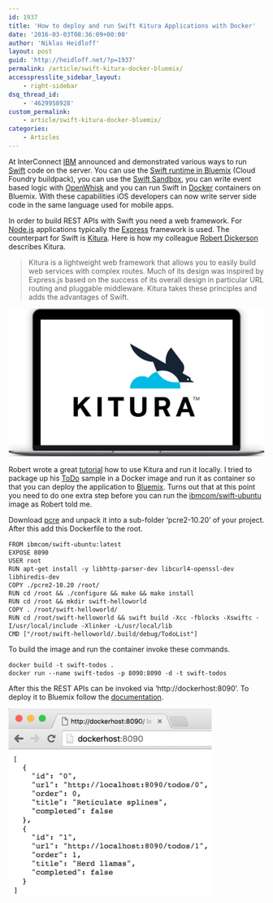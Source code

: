 ```yaml
---
id: 1937
title: 'How to deploy and run Swift Kitura Applications with Docker'
date: '2016-03-03T08:36:09+00:00'
author: 'Niklas Heidloff'
layout: post
guid: 'http://heidloff.net/?p=1937'
permalink: /article/swift-kitura-docker-bluemix/
accesspresslite_sidebar_layout:
    - right-sidebar
dsq_thread_id:
    - '4629958928'
custom_permalink:
    - article/swift-kitura-docker-bluemix/
categories:
    - Articles
---
```


At InterConnect [IBM](https://developer.ibm.com/swift/) announced and demonstrated various ways to run [Swift](https://swift.org/) code on the server. You can use the [Swift runtime in Bluemix](https://developer.ibm.com/swift/products/ibm-bluemix/) (Cloud Foundry buildpack), you can use the [Swift Sandbox](https://developer.ibm.com/swift/products/ibm-swift-sandbox/), you can write event based logic with [OpenWhisk](https://new-console.ng.bluemix.net/docs/openwhisk/index.html) and you can run Swift in [Docker](https://www.docker.com/) containers on Bluemix. With these capabilities iOS developers can now write server side code in the same language used for mobile apps.

In order to build REST APIs with Swift you need a web framework. For [Node.js](https://nodejs.org/) applications typically the [Express](http://expressjs.com/) framework is used. The counterpart for Swift is [Kitura](https://developer.ibm.com/swift/products/kitura/). Here is how my colleague [Robert Dickerson](https://developer.ibm.com/swift/2016/02/22/building-end-end-cloud-apps-using-swift-kitura/) describes Kitura.

> Kitura is a lightweight web framework that allows you to easily build web services with complex routes. Much of its design was inspired by Express.js based on the success of its overall design in particular URL routing and pluggable middleware. Kitura takes these principles and adds the advantages of Swift.

![image](/assets/img/2016/03/Kitura-hero.png)

Robert wrote a great [tutorial](https://developer.ibm.com/swift/2016/02/22/building-end-end-cloud-apps-using-swift-kitura/) how to use Kitura and run it locally. I tried to package up his [ToDo](https://github.com/IBM-Swift/Kitura-TodoList) sample in a Docker image and run it as container so that you can deploy the application to [Bluemix](https://bluemix.net). Turns out that at this point you need to do one extra step before you can run the [ibmcom/swift-ubuntu](https://hub.docker.com/r/ibmcom/swift-ubuntu/) image as Robert told me.

Download [pcre](http://ftp.exim.org/pub/pcre/pcre2-10.20.tar.gz) and unpack it into a sub-folder ‘pcre2-10.20’ of your project. After this add this Dockerfile to the root.

```
FROM ibmcom/swift-ubuntu:latest
EXPOSE 8090
USER root
RUN apt-get install -y libhttp-parser-dev libcurl4-openssl-dev libhiredis-dev 
COPY ./pcre2-10.20 /root/
RUN cd /root && ./configure && make && make install
RUN cd /root && mkdir swift-helloworld
COPY . /root/swift-helloworld/
RUN cd /root/swift-helloworld && swift build -Xcc -fblocks -Xswiftc -I/usr/local/include -Xlinker -L/usr/local/lib
CMD ["/root/swift-helloworld/.build/debug/TodoList"]
```

To build the image and run the container invoke these commands.

```
docker build -t swift-todos . 
docker run --name swift-todos -p 8090:8090 -d -t swift-todos
```

After this the REST APIs can be invoked via ‘http://dockerhost:8090’. To deploy it to Bluemix follow the [documentation](http://heidloff.net/article/17.08.2015084655NHE9YE.htm).

![image](/assets/img/2016/03/kitura-small.png)